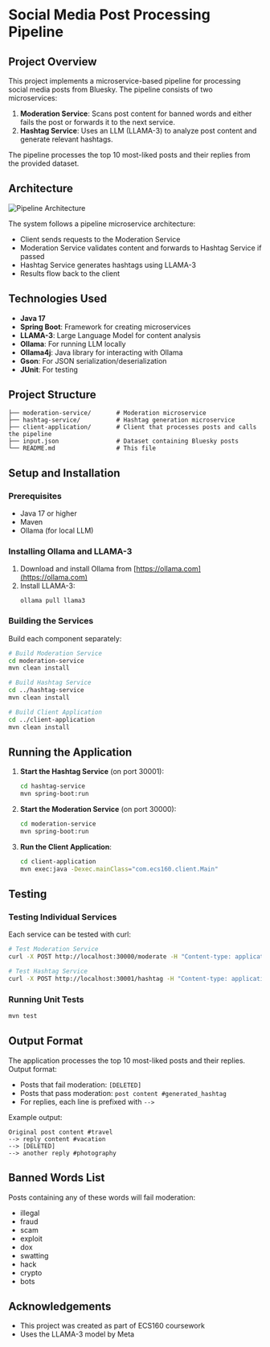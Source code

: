 # Social Media Post Processing Pipeline

## Project Overview
This project implements a microservice-based pipeline for processing social media posts from Bluesky. The pipeline consists of two microservices:

1. **Moderation Service**: Scans post content for banned words and either fails the post or forwards it to the next service.
2. **Hashtag Service**: Uses an LLM (LLAMA-3) to analyze post content and generate relevant hashtags.

The pipeline processes the top 10 most-liked posts and their replies from the provided dataset.

## Architecture
![Pipeline Architecture](https://placeholder.com/wp-content/uploads/2018/10/placeholder.com-logo1.png)

The system follows a pipeline microservice architecture:
- Client sends requests to the Moderation Service
- Moderation Service validates content and forwards to Hashtag Service if passed
- Hashtag Service generates hashtags using LLAMA-3
- Results flow back to the client

## Technologies Used
- **Java 17**
- **Spring Boot**: Framework for creating microservices
- **LLAMA-3**: Large Language Model for content analysis
- **Ollama**: For running LLM locally
- **Ollama4j**: Java library for interacting with Ollama
- **Gson**: For JSON serialization/deserialization
- **JUnit**: For testing

## Project Structure
```
├── moderation-service/       # Moderation microservice
├── hashtag-service/          # Hashtag generation microservice
├── client-application/       # Client that processes posts and calls the pipeline
├── input.json                # Dataset containing Bluesky posts
└── README.md                 # This file
```

## Setup and Installation

### Prerequisites
- Java 17 or higher
- Maven
- Ollama (for local LLM)

### Installing Ollama and LLAMA-3
1. Download and install Ollama from [https://ollama.com](https://ollama.com)
2. Install LLAMA-3:
   ```
   ollama pull llama3
   ```

### Building the Services
Build each component separately:

```bash
# Build Moderation Service
cd moderation-service
mvn clean install

# Build Hashtag Service
cd ../hashtag-service
mvn clean install

# Build Client Application
cd ../client-application
mvn clean install
```

## Running the Application

1. **Start the Hashtag Service** (on port 30001):
   ```bash
   cd hashtag-service
   mvn spring-boot:run
   ```

2. **Start the Moderation Service** (on port 30000):
   ```bash
   cd moderation-service
   mvn spring-boot:run
   ```

3. **Run the Client Application**:
   ```bash
   cd client-application
   mvn exec:java -Dexec.mainClass="com.ecs160.client.Main"
   ```

## Testing

### Testing Individual Services
Each service can be tested with curl:

```bash
# Test Moderation Service
curl -X POST http://localhost:30000/moderate -H "Content-type: application/json" -d "{\"postContent\": \"Hello, Spring Boot!\"}"

# Test Hashtag Service
curl -X POST http://localhost:30001/hashtag -H "Content-type: application/json" -d "{\"postContent\": \"I love hiking in the mountains on weekends.\"}"
```

### Running Unit Tests
```bash
mvn test
```

## Output Format
The application processes the top 10 most-liked posts and their replies. Output format:

- Posts that fail moderation: `[DELETED]`
- Posts that pass moderation: `post content #generated_hashtag`
- For replies, each line is prefixed with `-->`

Example output:
```
Original post content #travel
--> reply content #vacation
--> [DELETED]
--> another reply #photography
```

## Banned Words List
Posts containing any of these words will fail moderation:
- illegal
- fraud
- scam
- exploit
- dox
- swatting
- hack
- crypto
- bots

## Acknowledgements
- This project was created as part of ECS160 coursework
- Uses the LLAMA-3 model by Meta
